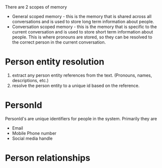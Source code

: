 ﻿There are 2 scopes of memory
* General scoped memory - this is the memory that is shared across all conversations and is used to store long term information about people.
* Conversation scoped memory - this is the memory that is specific to the current conversation and is used to store short term information about people.
This is where pronouns are stored, so they can be resolved to the correct person in the current conversation.

# Person entity resolution
1. extract any person entity references from the text. (Pronouns, names, descriptions, etc.)
2. resolve the person entity to a unique id based on the reference.

# PersonId
PersonId's are unique identifiers for people in the system. Primarily they are 
* Email
* Mobile Phone number 
* Social media handle

# Person relationships
 

